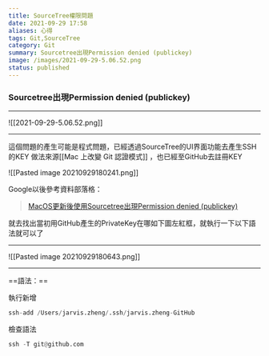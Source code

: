 ```yaml
---
title: SourceTree權限問題
date: 2021-09-29 17:58
aliases: 心得 
tags: Git,SourceTree
category: Git
summary: Sourcetree出現Permission denied (publickey)
image: /images/2021-09-29-5.06.52.png
status: published
---
```


### Sourcetree出現Permission denied (publickey)
---

![[2021-09-29-5.06.52.png]]

---


這個問題的產生可能是程式問題，已經透過SourceTree的UI界面功能去產生SSH的KEY
做法來源[[Mac 上改變 Git 認證模式]] ，也已經至GitHub去註冊KEY

![[Pasted image 20210929180241.png]]

Google以後參考資料部落格：
>[MacOS更新後使用Sourcetree出現Permission denied (publickey)](https://medium.com/@wade30191/macos%E6%9B%B4%E6%96%B0%E5%BE%8C%E4%BD%BF%E7%94%A8sourcetree%E5%87%BA%E7%8F%BEpermission-denied-publickey-c226a85c0a3a)


就去找出當初用GitHub產生的PrivateKey在哪如下圖左紅框，就執行一下以下語法就可以了

---

![[Pasted image 20210929180643.png]]

---

==語法：==

執行新增
```python
ssh-add /Users/jarvis.zheng/.ssh/jarvis.zheng-GitHub
```

檢查語法
```python
ssh -T git@github.com
```
